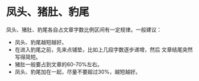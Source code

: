 # 凤头、猪肚、豹尾
凤头、猪肚、豹尾各自占文章字数比例区间有一定规律。一般建议：
* 凤头、豹尾越短越好。
* 在进入豹尾之前，先来点铺垫，比如上几段字数逐步递增，然后
文章结尾突然写得简短。
* 猪肚一般要占到文章的60-70%左右。
* 凤头、豹尾加在一起，尽量不要超过30%，越短越好。
